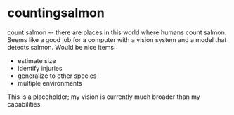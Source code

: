 # countingsalmon
count salmon -- there are places in this world where humans count salmon. Seems like a good job for a computer with a vision system and a model that detects salmon.
Would be nice items:
* estimate size
* identify injuries
* generalize to other species
* multiple environments

This is a placeholder; my vision is currently much broader than my capabilities.
